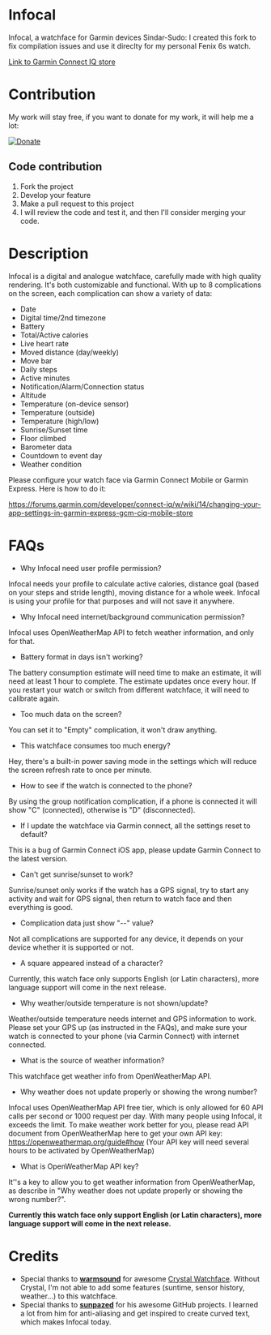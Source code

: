 # Infocal
Infocal, a watchface for Garmin devices
Sindar-Sudo: I created this fork to fix compilation issues and use it direclty for my personal Fenix 6s watch.

[Link to Garmin Connect IQ store](https://apps.garmin.com/en-US/apps/c97c4e34-55e4-4601-b5c2-45763bc481a2#0)

# Contribution

My work will stay free, if you want to donate for my work, it will help me a lot:

[![Donate](https://img.shields.io/badge/Donate-PayPal-green.svg)](https://www.paypal.me/pyryandam)

## Code contribution
1. Fork the project
2. Develop your feature
3. Make a pull request to this project
4. I will review the code and test it, and then I'll consider merging your code.

# Description

Infocal is a digital and analogue watchface, carefully made with high quality rendering. It's both customizable and functional. With up to 8 complications on the screen, each complication can show a variety of data:

- Date
- Digital time/2nd timezone
- Battery
- Total/Active calories
- Live heart rate
- Moved distance (day/weekly)
- Move bar
- Daily steps
- Active minutes
- Notification/Alarm/Connection status
- Altitude
- Temperature (on-device sensor)
- Temperature (outside)
- Temperature (high/low)
- Sunrise/Sunset time
- Floor climbed
- Barometer data
- Countdown to event day
- Weather condition

Please configure your watch face via Garmin Connect Mobile or Garmin Express. Here is how to do it:

https://forums.garmin.com/developer/connect-iq/w/wiki/14/changing-your-app-settings-in-garmin-express-gcm-ciq-mobile-store

# FAQs

- Why Infocal need user profile permission?

Infocal needs your profile to calculate active calories, distance goal (based on your steps and stride length), moving distance for a whole week. Infocal is using your profile for that purposes and will not save it anywhere.

- Why Infocal need internet/background communication permission?

Infocal uses OpenWeatherMap API to fetch weather information, and only for that.

- Battery format in days isn't working?

The battery consumption estimate will need time to make an estimate, it will need at least 1 hour to complete. The estimate updates once every hour. If you restart your watch or switch from different watchface, it will need to calibrate again.

- Too much data on the screen?

You can set it to "Empty" complication, it won't draw anything.

- This watchface consumes too much energy?

Hey, there's a built-in power saving mode in the settings which will reduce the screen refresh rate to once per minute.

- How to see if the watch is connected to the phone?

By using the group notification complication, if a phone is connected it will show "C" (connected), otherwise is "D" (disconnected).

- If I update the watchface via Garmin connect, all the settings reset to default?

This is a bug of Garmin Connect iOS app, please update Garmin Connect to the latest version.

- Can't get sunrise/sunset to work?

Sunrise/sunset only works if the watch has a GPS signal, try to start any activity and wait for GPS signal, then return to watch face and then everything is good.

- Complication data just show "--" value?

Not all complications are supported for any device, it depends on your device whether it is supported or not.

- A square appeared instead of a character?

Currently, this watch face only supports English (or Latin characters), more language support will come in the next release.

- Why weather/outside temperature is not shown/update?

Weather/outside temperature needs internet and GPS information to work. Please set your GPS up (as instructed in the FAQs), and make sure your watch is connected to your phone (via Carmin Connect) with internet connected.

- What is the source of weather information?

This watchface get weather info from OpenWeatherMap API.

- Why weather does not update properly or showing the wrong number?

Infocal uses OpenWeatherMap API free tier, which is only allowed for 60 API calls per second or 1000 request per day. With many people using Infocal, it exceeds the limit. To make weather work better for you, please read API document from OpenWeatherMap here to get your own API key: https://openweathermap.org/guide#how (Your API key will need several hours to be activated by OpenWeatherMap)

- What is OpenWeatherMap API key?

It''s a key to allow you to get weather information from OpenWeatherMap, as describe in "Why weather does not update properly or showing the wrong number?".

**Currently this watch face only support English (or Latin characters), more language support will come in the next release.**

# Credits

- Special thanks to **[warmsound](https://github.com/warmsound)** for awesome [Crystal Watchface](https://github.com/warmsound/crystal-face). Without Crystal, I'm not able to add some features (suntime, sensor history, weather...) to this watchface.
- Special thanks to **[sunpazed](https://github.com/sunpazed)** for his awesome GitHub projects. I learned a lot from him for anti-aliasing and get inspired to create curved text, which makes Infocal today.
